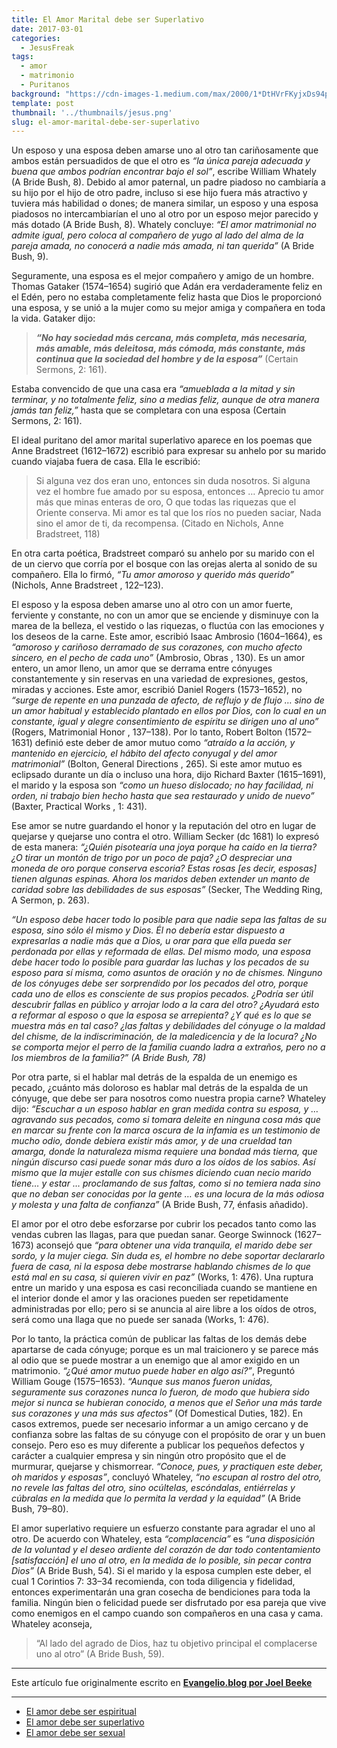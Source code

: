```yaml
---
title: El Amor Marital debe ser Superlativo
date: 2017-03-01
categories:
  - JesusFreak
tags:
  - amor
  - matrimonio
  - Puritanos
background: "https://cdn-images-1.medium.com/max/2000/1*DtHVrFKyjxDs94pd7TYNoQ.png"
template: post
thumbnail: '../thumbnails/jesus.png'
slug: el-amor-marital-debe-ser-superlativo
---
```


Un esposo y una esposa deben amarse uno al otro tan cariñosamente que ambos están persuadidos de que el otro es _“la única pareja adecuada y buena que ambos podrían encontrar bajo el sol”_, escribe William Whately (A Bride Bush, 8). Debido al amor paternal, un padre piadoso no cambiaría a su hijo por el hijo de otro padre, incluso si ese hijo fuera más atractivo y tuviera más habilidad o dones; de manera similar, un esposo y una esposa piadosos no intercambiarían el uno al otro por un esposo mejor parecido y más dotado (A Bride Bush, 8). Whately concluye: _“El amor matrimonial no admite igual, pero coloca al compañero de yugo al lado del alma de la pareja amada, no conocerá a nadie más amada, ni tan querida”_ (A Bride Bush, 9).

Seguramente, una esposa es el mejor compañero y amigo de un hombre. Thomas Gataker (1574–1654) sugirió que Adán era verdaderamente feliz en el Edén, pero no estaba completamente feliz hasta que Dios le proporcionó una esposa, y se unió a la mujer como su mejor amiga y compañera en toda la vida. Gataker dijo:

> **_“No hay sociedad más cercana, más completa, más necesaria, más amable, más deleitosa, más cómoda, más constante, más continua que la sociedad del hombre y de la esposa”_** (Certain Sermons, 2: 161).

Estaba convencido de que una casa era _“amueblada a la mitad y sin terminar, y no totalmente feliz, sino a medias feliz, aunque de otra manera jamás tan feliz,”_ hasta que se completara con una esposa (Certain Sermons, 2: 161).

El ideal puritano del amor marital superlativo aparece en los poemas que Anne Bradstreet (1612–1672) escribió para expresar su anhelo por su marido cuando viajaba fuera de casa. Ella le escribió:

> Si alguna vez dos eran uno, entonces sin duda nosotros.
> Si alguna vez el hombre fue amado por su esposa, entonces …
> Aprecio tu amor más que minas enteras de oro,
> O que todas las riquezas que el Oriente conserva.
> Mi amor es tal que los ríos no pueden saciar,
> Nada sino el amor de ti, da recompensa.
> (Citado en Nichols, Anne Bradstreet, 118)

En otra carta poética, Bradstreet comparó su anhelo por su marido con el de un ciervo que corría por el bosque con las orejas alerta al sonido de su compañero. Ella lo firmó, _“Tu amor amoroso y querido más querido”_ (Nichols, Anne Bradstreet , 122–123).

El esposo y la esposa deben amarse uno al otro con un amor fuerte, ferviente y constante, no con un amor que se enciende y disminuye con la marea de la belleza, el vestido o las riquezas, o fluctúa con las emociones y los deseos de la carne. Este amor, escribió Isaac Ambrosio (1604–1664), es _“amoroso y cariñoso derramado de sus corazones, con mucho afecto sincero, en el pecho de cada uno”_ (Ambrosio, Obras , 130). Es un amor entero, un amor lleno, un amor que se derrama entre cónyuges constantemente y sin reservas en una variedad de expresiones, gestos, miradas y acciones. Este amor, escribió Daniel Rogers (1573–1652), no _“surge de repente en una punzada de afecto, de reflujo y de flujo … sino de un amor habitual y establecido plantado en ellos por Dios, con lo cual en un constante, igual y alegre consentimiento de espíritu se dirigen uno al uno”_ (Rogers, Matrimonial Honor , 137–138). Por lo tanto, Robert Bolton (1572–1631) definió este deber de amor mutuo como _“atraído a la acción, y mantenido en ejercicio, el hábito del afecto conyugal y del amor matrimonial”_ (Bolton, General Directions , 265). Si este amor mutuo es eclipsado durante un día o incluso una hora, dijo Richard Baxter (1615–1691), el marido y la esposa son _“como un hueso dislocado; no hay facilidad, ni orden, ni trabajo bien hecho hasta que sea restaurado y unido de nuevo”_ (Baxter, Practical Works , 1: 431).

Ese amor se nutre guardando el honor y la reputación del otro en lugar de quejarse y quejarse uno contra el otro. William Secker (dc 1681) lo expresó de esta manera: _“¿Quién pisotearía una joya porque ha caído en la tierra? ¿O tirar un montón de trigo por un poco de paja? ¿O despreciar una moneda de oro porque conserva escoria? Estas rosas [es decir, esposas] tienen algunas espinas. Ahora los maridos deben extender un manto de caridad sobre las debilidades de sus esposas”_ (Secker, The Wedding Ring, A Sermon, p. 263).

_“Un esposo debe hacer todo lo posible para que nadie sepa las faltas de su esposa, sino sólo él mismo y Dios. Él no debería estar dispuesto a expresarlas a nadie más que a Dios, u orar para que ella pueda ser perdonada por ellas y reformada de ellas. Del mismo modo, una esposa debe hacer todo lo posible para guardar las luchas y los pecados de su esposo para sí misma, como asuntos de oración y no de chismes. Ninguno de los cónyuges debe ser sorprendido por los pecados del otro, porque cada uno de ellos es consciente de sus propios pecados. ¿Podría ser útil descubrir fallas en público y arrojar lodo a la cara del otro? ¿Ayudará esto a reformar al esposo o que la esposa se arrepienta? ¿Y qué es lo que se muestra más en tal caso? ¿las faltas y debilidades del cónyuge o la maldad del chisme, de la indiscriminación, de la maledicencia y de la locura? ¿No se comporta mejor el perro de la familia cuando ladra a extraños, pero no a los miembros de la familia?” (A Bride Bush, 78)_

Por otra parte, si el hablar mal detrás de la espalda de un enemigo es pecado, ¿cuánto más doloroso es hablar mal detrás de la espalda de un cónyuge, que debe ser para nosotros como nuestra propia carne? Whateley dijo: _“Escuchar a un esposo hablar en gran medida contra su esposa, y … agravando sus pecados, como si tomara deleite en ninguna cosa más que en marcar su frente con la marca oscura de la infamia es un testimonio de mucho odio, donde debiera existir más amor, y de una crueldad tan amarga, donde la naturaleza misma requiere una bondad más tierna, que ningún discurso casi puede sonar más duro a los oídos de los sabios. Así mismo que la mujer estalle con sus chismes diciendo cuan necio marido tiene… y estar … proclamando de sus faltas, como si no temiera nada sino que no deban ser conocidas por la gente … es una locura de la más odiosa y molesta y una falta de confianza”_ (A Bride Bush, 77, énfasis añadido).

El amor por el otro debe esforzarse por cubrir los pecados tanto como las vendas cubren las llagas, para que puedan sanar. George Swinnock (1627–1673) aconsejó que _“para obtener una vida tranquila, el marido debe ser sordo, y la mujer ciega. Sin duda es, el hombre no debe soportar declararlo fuera de casa, ni la esposa debe mostrarse hablando chismes de lo que está mal en su casa, si quieren vivir en paz”_ (Works, 1: 476). Una ruptura entre un marido y una esposa es casi reconciliada cuando se mantiene en el interior donde el amor y las oraciones pueden ser repetidamente administradas por ello; pero si se anuncia al aire libre a los oídos de otros, será como una llaga que no puede ser sanada (Works, 1: 476).

Por lo tanto, la práctica común de publicar las faltas de los demás debe apartarse de cada cónyuge; porque es un mal traicionero y se parece más al odio que se puede mostrar a un enemigo que al amor exigido en un matrimonio. _“¿Qué amor mutuo puede haber en algo así?”_, Preguntó William Gouge (1575–1653). _“Aunque sus manos fueron unidas, seguramente sus corazones nunca lo fueron, de modo que hubiera sido mejor si nunca se hubieran conocido, a menos que el Señor una más tarde sus corazones y una más sus afectos”_ (Of Domestical Duties, 182). En casos extremos, puede ser necesario informar a un amigo cercano y de confianza sobre las faltas de su cónyuge con el propósito de orar y un buen consejo. Pero eso es muy diferente a publicar los pequeños defectos y carácter a cualquier empresa y sin ningún otro propósito que el de murmurar, quejarse y chismorrear. _“Conoce, pues, y practiquen este deber, oh maridos y esposas”_, concluyó Whateley, _“no escupan al rostro del otro, no revele las faltas del otro, sino ocúltelas, escóndalas, entiérrelas y cúbralas en la medida que lo permita la verdad y la equidad”_ (A Bride Bush, 79–80).

El amor superlativo requiere un esfuerzo constante para agradar el uno al otro. De acuerdo con Whateley, esta _“complacencia”_ es _“una disposición de la voluntad y el deseo ardiente del corazón de dar todo contentamiento \[satisfacción\] el uno al otro, en la medida de lo posible, sin pecar contra Dios”_ (A Bride Bush, 54). Si el marido y la esposa cumplen este deber, el cual 1 Corintios 7: 33–34 recomienda, con toda diligencia y fidelidad, entonces experimentarán una gran cosecha de bendiciones para toda la familia. Ningún bien o felicidad puede ser disfrutado por esa pareja que vive como enemigos en el campo cuando son compañeros en una casa y cama. Whateley aconseja,

> “Al lado del agrado de Dios, haz tu objetivo principal el complacerse uno al otro” (A Bride Bush, 59).

---

Este artículo fue originalmente escrito en **[Evangelio.blog por Joel Beeke](https://evangelio.blog/2017/02/16/el-amor-marital-debe-ser-superlativo/)**

---

- [El amor debe ser espiritual](https://lavaldi.com/el-amor-marital-debe-ser-espiritual)
- [El amor debe ser superlativo](https://lavaldi.com/el-amor-marital-debe-ser-superlativo)
- [El amor debe ser sexual](https://lavaldi.com/el-amor-marital-debe-se-sexual)
